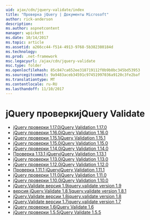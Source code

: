 ```yaml
---
uid: ajax/cdn/jquery-validate/index
title: "Проверка jQuery | Документы Microsoft"
author: rick-anderson
description: 
ms.author: aspnetcontent
manager: wpickett
ms.date: 10/14/2017
ms.topic: article
ms.assetid: a266cc44-f514-4913-9768-5b382380184d
ms.technology: 
ms.prod: .net-framework
msc.legacyurl: /ajax/cdn/jquery-validate
msc.type: folder
ms.openlocfilehash: 85c847ca652ee318719112f0b9b8bc345bd53953
ms.sourcegitcommit: 9a9483aceb34591c97451997036a9120c3fe2baf
ms.translationtype: MT
ms.contentlocale: ru-RU
ms.lasthandoff: 11/10/2017
---
```

<a name="jquery-validate"></a><span data-ttu-id="bef3b-102">jQuery проверки</span><span class="sxs-lookup"><span data-stu-id="bef3b-102">jQuery Validate</span></span>
====================
- [<span data-ttu-id="bef3b-103">jQuery проверки 1.17.0</span><span class="sxs-lookup"><span data-stu-id="bef3b-103">jQuery Validation 1.17.0</span></span>](cdnjqueryvalidate1170.md)
- [<span data-ttu-id="bef3b-104">jQuery проверки 1.16.0</span><span class="sxs-lookup"><span data-stu-id="bef3b-104">jQuery Validation 1.16.0</span></span>](cdnjqueryvalidate1160.md)
- [<span data-ttu-id="bef3b-105">jQuery проверки 1.15.1</span><span class="sxs-lookup"><span data-stu-id="bef3b-105">jQuery Validation 1.15.1</span></span>](cdnjqueryvalidate1151.md)
- [<span data-ttu-id="bef3b-106">jQuery проверки 1.15.0</span><span class="sxs-lookup"><span data-stu-id="bef3b-106">jQuery Validation 1.15.0</span></span>](cdnjqueryvalidate1150.md)
- [<span data-ttu-id="bef3b-107">jQuery проверки 1.14.0</span><span class="sxs-lookup"><span data-stu-id="bef3b-107">jQuery Validation 1.14.0</span></span>](cdnjqueryvalidate1140.md)
- [<span data-ttu-id="bef3b-108">Проверка 1.13.1 jQuery</span><span class="sxs-lookup"><span data-stu-id="bef3b-108">jQuery Validation 1.13.1</span></span>](cdnjqueryvalidate1131.md)
- [<span data-ttu-id="bef3b-109">jQuery проверки 1.13.0</span><span class="sxs-lookup"><span data-stu-id="bef3b-109">jQuery Validation 1.13.0</span></span>](cdnjqueryvalidate1130.md)
- [<span data-ttu-id="bef3b-110">jQuery проверки 1.12.0</span><span class="sxs-lookup"><span data-stu-id="bef3b-110">jQuery Validation 1.12.0</span></span>](cdnjqueryvalidate1120.md)
- [<span data-ttu-id="bef3b-111">Проверка 1.11.1 jQuery</span><span class="sxs-lookup"><span data-stu-id="bef3b-111">jQuery Validation 1.11.1</span></span>](cdnjqueryvalidate1111.md)
- [<span data-ttu-id="bef3b-112">jQuery проверки 1.11.0</span><span class="sxs-lookup"><span data-stu-id="bef3b-112">jQuery Validation 1.11.0</span></span>](cdnjqueryvalidate111.md)
- [<span data-ttu-id="bef3b-113">jQuery проверки 1.10.0</span><span class="sxs-lookup"><span data-stu-id="bef3b-113">jQuery Validation 1.10.0</span></span>](cdnjqueryvalidate110.md)
- [<span data-ttu-id="bef3b-114">jQuery.Validate версия 1.9</span><span class="sxs-lookup"><span data-stu-id="bef3b-114">jquery.validate version 1.9</span></span>](cdnjqueryvalidate19.md)
- [<span data-ttu-id="bef3b-115">версия jQuery.Validate 1.8.1</span><span class="sxs-lookup"><span data-stu-id="bef3b-115">jquery.validate version 1.8.1</span></span>](cdnjqueryvalidate181.md)
- [<span data-ttu-id="bef3b-116">jQuery.Validate версии 1.8</span><span class="sxs-lookup"><span data-stu-id="bef3b-116">jquery.validate version 1.8</span></span>](cdnjqueryvalidate18.md)
- [<span data-ttu-id="bef3b-117">jQuery.Validate версии 1.7</span><span class="sxs-lookup"><span data-stu-id="bef3b-117">jquery.validate version 1.7</span></span>](cdnjqueryvalidate17.md)
- [<span data-ttu-id="bef3b-118">jQuery проверки 1.6</span><span class="sxs-lookup"><span data-stu-id="bef3b-118">jQuery Validate 1.6</span></span>](cdnjqueryvalidate16.md)
- [<span data-ttu-id="bef3b-119">jQuery проверки 1.5.5</span><span class="sxs-lookup"><span data-stu-id="bef3b-119">jQuery Validate 1.5.5</span></span>](cdnjqueryvalidate155.md)
